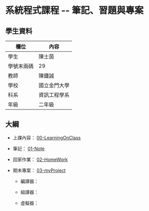 # 系統程式課程 -- 筆記、習題與專案

## 學生資料

欄位 | 內容
-----|--------
學生 |  陳士茵
學號末兩碼 | 29
教師 | 陳鍾誠
學校 | 國立金門大學
科系 | 資訊工程學系
年級 | 二年級

## 大綱

* 上課內容： [00-LearningOnClass]()

* 筆記： [01-Note]() 
    
* 回家作業： [02-HomeWork]()

* 期末專案： [03-myProject]() 
    
    * 編譯器： []()

    * 組譯器： []()

    * 虛擬器： []()
